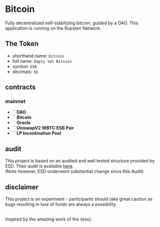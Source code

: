 # Bitcoin

Fully decentralized self-stabilizing bitcoin, guided by a DAO. This application is running on the Ropsten Network.

## The Token

- shorthand name: `bitcoin`
- full name: `Empty Set Bitcoin`
- symbol: `ESB`
- decimals: `18`

## contracts

### mainnet

- `` **DAO**
- `` **Bitcoin**
- `` **Oracle**
- `` **UniswapV2 WBTC:ESB Pair**
- `` **LP Incentivation Pool**

## audit

This project is based on an audited and well tested structure provided by ESD. Their audit
is available [here](https://github.com/emptysetsquad/dollar/blob/master/audit/REP-Dollar-06-11-20.pdf).  
(Note however, ESD underwent substantial change since this Audit)

## disclaimer

This project is an experiment - participants should take great caution as bugs resulting in loss of funds are always a possibility.

<br>
Inspired by the amazing work of the {ess}.
